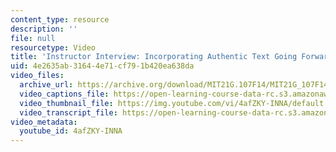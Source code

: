 ```yaml
---
content_type: resource
description: ''
file: null
resourcetype: Video
title: 'Instructor Interview: Incorporating Authentic Text Going Forward'
uid: 4e2635ab-3164-4e71-cf79-1b420ea638da
video_files:
  archive_url: https://archive.org/download/MIT21G.107F14/MIT21G_107F14_CourseIteration_300k.mp4
  video_captions_file: https://open-learning-course-data-rc.s3.amazonaws.com/21g-107-chinese-i-streamlined-fall-2014/d6305606348c523e83d32f850ec85455_4afZKY-INNA.vtt
  video_thumbnail_file: https://img.youtube.com/vi/4afZKY-INNA/default.jpg
  video_transcript_file: https://open-learning-course-data-rc.s3.amazonaws.com/21g-107-chinese-i-streamlined-fall-2014/0d860b2f48ac3e605645f78b716cc09b_4afZKY-INNA.pdf
video_metadata:
  youtube_id: 4afZKY-INNA
---
```

